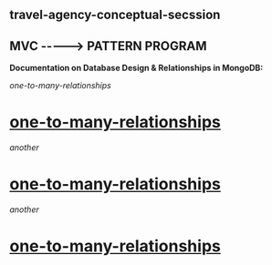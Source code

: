 ## travel-agency-conceptual-secssion

## MVC -----> PATTERN PROGRAM

**Documentation on Database Design & Relationships in MongoDB:**

_one-to-many-relationships_

# [one-to-many-relationships](https://www.mongodb.com/docs/manual/tutorial/model-referenced-one-to-many-relationships-between-documents/)

_another_

# [one-to-many-relationships](https://dev.to/chafroudtarek/mongodb-relationshipsone-to-oneone-to-manymany-to-many-njc)

_another_

# [one-to-many-relationships](https://medium.com/@truong.minh.michael/when-to-use-embedded-vs-reference-schema-in-mongoose-and-when-to-use-single-reference-vs-reference-36b757acab7e)

